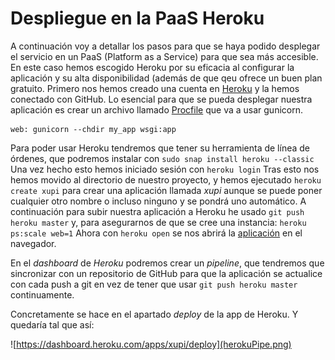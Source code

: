 # Despliegue en la PaaS Heroku

A continuación voy a detallar los pasos para que se haya podido desplegar el servicio en un PaaS (Platform as a Service) para que sea más accesible. En este caso hemos escogido Heroku por su eficacia al configurar la aplicación y su alta disponibilidad (además de que qeu ofrece un buen plan gratuito.
Primero nos hemos creado una cuenta en [Heroku](https://cloud.google.com/) y la hemos conectado con GitHub.
Lo esencial para que se pueda desplegar nuestra aplicación es crear un archivo llamado [Procfile](https://github.com/OMGitsXupi/WikiRandom/blob/master/Procfile) que va a usar gunicorn.
```
web: gunicorn --chdir my_app wsgi:app
```
Para poder usar Heroku tendremos que tener su herramienta de línea de órdenes, que podremos instalar con `sudo snap install heroku --classic`
Una vez hecho esto hemos iniciado sesión con `heroku login`
Tras esto nos hemos movido al directorio de nuestro proyecto, y hemos ejecutado `heroku create xupi` para crear una aplicación llamada _xupi_ aunque se puede poner cualquier otro nombre o incluso ninguno y se pondrá uno automático. A continuación para subir nuestra aplicación a Heroku he usado `git push heroku master` y, para asegurarnos de que se cree una instancia: `heroku ps:scale web=1`
Ahora con `heroku open` se nos abrirá la [aplicación](https://xupi.herokuapp.com/) en el navegador.

En el _dashboard_ de _Heroku_ podremos crear un _pipeline_, que tendremos que sincronizar con un repositorio de GitHub para que la aplicación se actualice con cada push a git en vez de tener que usar `git push heroku master` continuamente.

Concretamente se hace en el apartado _deploy_ de la app de Heroku. Y quedaría tal que así:

![https://dashboard.heroku.com/apps/xupi/deploy](herokuPipe.png)